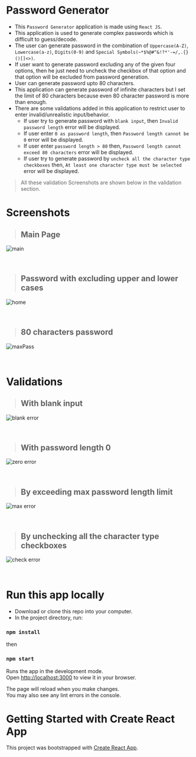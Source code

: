 # Password Generator
- This `Password Generator` application is made using `React JS`.
- This application is used to generate complex passwords which is difficult to guess/decode.
- The user can generate password in the combination of `Uppercase(A-Z)`, `Lowercase(a-z)`, `Digits(0-9)` and `Special Symbols(~*$%@#^&!?*'-=/,.{}()[]<>)`.
- If user want to generate password excluding any of the given four options, then he just need to uncheck the checkbox of that option and that option will be excluded from password generation.
- User can generate password upto 80 characters.
- This application can generate password of infinite characters but I set the limit of 80 characters because even 80 character password is more than enough.
- There are some validations added in this application to restrict user to enter invalid/unrealistic input/behavior.
  - If user try to generate password with `blank input`, then `Invalid password length` error will be displayed.
  - If user enter `0 as password length`, then `Password length cannot be 0` error will be displayed.
  - If user enter `password length > 80` then, `Password length cannot exceed 80 characters` error will be displayed.
  - If user try to generate password by `uncheck all the character type checkboxes` then, `At least one character type must be selected` error will be displayed.
> All these validation Screenshots are shown below in the validation section.


# Screenshots
> ## Main Page
![main](https://user-images.githubusercontent.com/52111635/152636180-65dc7e79-675a-497d-afc9-cd7eb5a4a12e.png)

<br />

> ## Password with excluding upper and lower cases
![home](https://user-images.githubusercontent.com/52111635/152636242-84e72220-bca0-490c-9aa3-daa2e9a02774.png)

<br />

> ## 80 characters password
![maxPass](https://user-images.githubusercontent.com/52111635/152636266-03945325-3730-440d-a8d5-beed32d7a2be.png)

<br />

# Validations
> ## With blank input
![blank error](https://user-images.githubusercontent.com/52111635/152636374-8f549c49-7b30-494d-83f0-160649d6e818.png)

<br />

> ## With password length 0
![zero error](https://user-images.githubusercontent.com/52111635/152636398-a2bbfb2a-8b7b-4ea2-84e6-eacb264fadc0.png)

<br />

> ## By exceeding max password length limit
![max error](https://user-images.githubusercontent.com/52111635/152636400-20727e74-b959-442f-868c-4a2642338847.png)

<br />

> ## By unchecking all the character type checkboxes
![check error](https://user-images.githubusercontent.com/52111635/152636393-c3ad2de2-243e-4322-b5d1-74630aa9b3b3.png)

<br />



# Run this app locally
- Download or clone this repo into your computer.
- In the project directory, run:
### `npm install`
then
### `npm start`
Runs the app in the development mode.\
Open [http://localhost:3000](http://localhost:3000) to view it in your browser.

The page will reload when you make changes.\
You may also see any lint errors in the console.




# Getting Started with Create React App
This project was bootstrapped with [Create React App](https://github.com/facebook/create-react-app).
